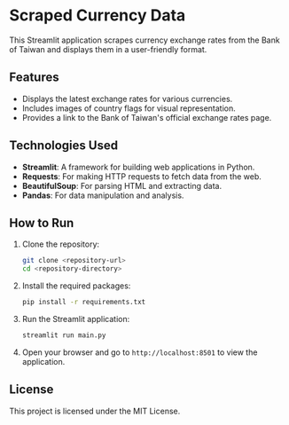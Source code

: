 # Scraped Currency Data

This Streamlit application scrapes currency exchange rates from the Bank of Taiwan and displays them in a user-friendly format.

## Features

- Displays the latest exchange rates for various currencies.
- Includes images of country flags for visual representation.
- Provides a link to the Bank of Taiwan's official exchange rates page.

## Technologies Used

- **Streamlit**: A framework for building web applications in Python.
- **Requests**: For making HTTP requests to fetch data from the web.
- **BeautifulSoup**: For parsing HTML and extracting data.
- **Pandas**: For data manipulation and analysis.

## How to Run

1. Clone the repository:
   ```bash
   git clone <repository-url>
   cd <repository-directory>
   ```

2. Install the required packages:
   ```bash
   pip install -r requirements.txt
   ```

3. Run the Streamlit application:
   ```bash
   streamlit run main.py
   ```

4. Open your browser and go to `http://localhost:8501` to view the application.

## License

This project is licensed under the MIT License.
